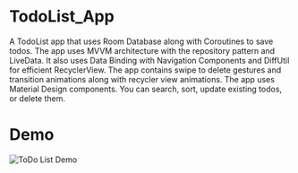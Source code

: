 # TodoList_App
A TodoList app that uses Room Database along with Coroutines to save todos. The app uses MVVM architecture with the repository pattern and LiveData. It also uses Data Binding with Navigation Components and DiffUtil for efficient RecyclerView. The app contains swipe to delete gestures and transition animations along with recycler view animations. The app uses Material Design components. You can search, sort, update existing todos, or delete them.

# Demo

![ToDo List Demo](app/demo/demo_gif.gif)
